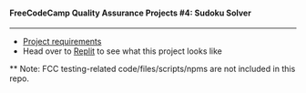 #### FreeCodeCamp Quality Assurance Projects #4: Sudoku Solver
---
- [Project requirements](https://www.freecodecamp.org/learn/quality-assurance/quality-assurance-projects/sudoku-solver)
- Head over to [Replit](https://sudoku-solver.chung-songyu.repl.co) to see what this project looks like

** Note: FCC testing-related code/files/scripts/npms are not included in this repo.

